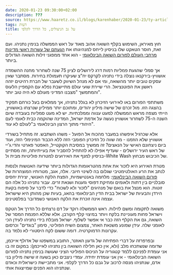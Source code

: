 ```yaml
---
date: 2020-01-23 09:30:00+02:00
description: ???
source: https://www.haaretz.co.il/blogs/karenhaber/2020-01-23/ty-article/0000017f-f8b7-d2d5-a9ff-f8bfac770000
tags: דעות
title: על גב הניצולים, כל הדרך לקלפי
---
```


חוץ מאיראן, השימוש בקלף השואה אהוב מאוד על ראש הממשלה בנימין נתניהו. ועם זאת, חוסר הטאקט שלו בניסיון לייחס למנהיגותו את [הגעתם של עשרות ראשי מדינות מרחבי העולם לפורום השואה הבינלאומי](/news/politics/2020-01-23/ty-article/.premium/0000017f-e0ac-d568-ad7f-f3ef3d600000) - הוא אחד ממפגני זילות השואה הגדולים ביותר. 

אך סמלי שהגעת פמליות רמות דרג לירושלים לציון 75 שנה לשחרור מחנה ההשמדה אושוויץ-בירקנאו נוצלה בידי נתניהו לקרקס יח"צ שעיקרו תעמולת בחירות. מסתבר שאין עסקים טובים יותר מהשואה, ומי אם לא מנהל השיווק לשעבר של חברת רהיטים יזהה ראשון את הפוטנציאל. הרי שיירת שועי עולם מתיישבת נפלא עם הקמפיין הלעוס והמתמשך "מצבנו המדיני מעולם לא היה טוב יותר". 

משתתפי הפורום באו לאירועי הזיכרון לא בגלל נתניהו, אך ממלאים בעל כורחם תפקיד בהצגה הזו. מול זכרם של שישה מיליון יהודים, ומתוכם יותר ממיליון שנרצחו באושוויץ, הייתי מצפה מראש הממשלה למעט ענווה וממלכתיות. יש לא מעט סמליות בעובדה שיום השנה ה-75 לשחרור אושוויץ נעשה על אדמת ישראל, המדינה שהוקמה כבית לאומי לעם היהודי מתוך הרצון הבינלאומי ב"לעולם לא עוד". 

אלא שכרגיל איפשהו במעבר מהכוח אל הפועל - משהו השתבש. זה מתחיל בשורדי אושוויץ שלא הוזמנו - מה שווה כל הזיכרון הפומבי הזה ללא הכבוד המינימלי הזה, ועוד ביום ניצחונם האישי על הנאצים? זה ממשיך במסיבת הקוקטייל, האפטר פארטי והדי.ג'יי של ראש העיר ירושלים - שעדיף אפילו לא להתחיל להסביר את בעייתיותה, וזה מסתיים בניסיון למנף את האירועים למטרות פוליטיות מבית ול-White Wash של הכיבוש מבחוץ. 

מטרת האירוע היא לזכור את אחת מהטראומות הגדולות ביותר שידעה האנושות ולנסות לנתב את הרע האולטימטיבי שגלום בה לשינוי חיובי. אלה, אגב, מטרותיו המוצהרות של [פורום השואה הבינלאומי](https://worldholocaustforum.org/about-the-foundation/): מלחמה באנטישמיות, הפצת הלקח האנושי, יצירת יחסים סובלניים בין דתות ולאומים ומחיקת דפוסי גזענות ושנאת זרים. עבור נתניהו כל אלה הם זוטות. הוא מנצל את בואם של מנהיגים "לזכור ולא לשכוח" כדי לדבר על סיפוח בקעת הירדן והבעיות של ישראל בבית הדין הבינלאומי בהאג, בעיות שכן מהותן היא שישראל עצמה אינה זוכרת את הלקח האנושי כשמדובר בפלסטינים. 

משואה לתקומה ומשם לזילות. ראש הממשלה רוקד על דם נרצחים כל הדרך אל הטקס וישראל פחות מעוניינת בלקח ויותר במיצוי קלף הקורבן. אלא שללא הפנמת המסר של השואה, גם את הקלף הזה כבר אי אפשר לשלוף. ישראל מובלת בידי נתניהו לעידן הכי לאומני שלה. עידן שמונע משנאת האחר, צמצום השיח הפוליטי, סימון "בוגדים" וכרסום עקרונות הדמוקרטיה. דומה ששום לקח היסטורי לא נלמד בה. 

ובפרפרזה על דברי הפתיחה של גדעון האוזנר, התובע במשפטו של אדולף אייכמן, שדומה שנשתכחו מלב (ולא, אין כאן חלילה השוואה בין נתניהו לאייכמן): במקום זה בו אני עומדת לפניכם ללמד קטגוריה על הניכוס הפוליטי הציני שעושה בנימין נתניהו לפורום השואה הבינלאומי - אין אני עומדת יחידה. עמדי ניצבים כאן בשעה זו שישה מיליון בני אדם, שנתניהו מנסה לרכוב על גבם כל הדרך לקלפי. אני מתביישת כישראלית וכאדם שנתניהו הוא הפנים שמייצגות אותי.